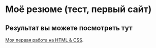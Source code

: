 # Моё резюме (тест, первый сайт)

## Результат вы можете посмотреть тут

[Моя первая работа на HTML & CSS](https://desolatorq.github.io/resume-test/).
